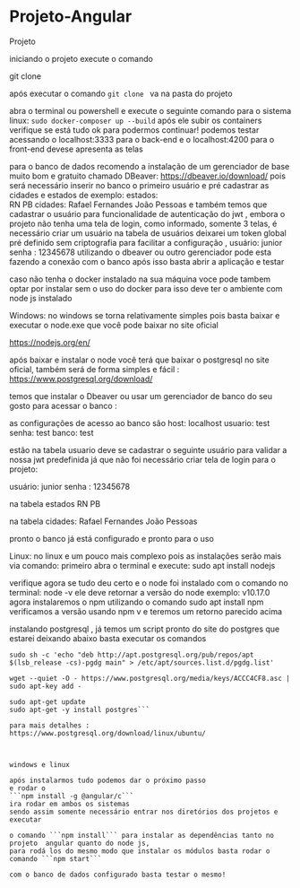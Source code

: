 # Projeto-Angular

Projeto

iniciando o projeto execute o comando 

git clone 

após executar o comando ```git clone ``` va na pasta do projeto

abra o terminal ou powershell e execute o seguinte comando 
para o sistema linux:
    ```sudo docker-composer up --build```
após ele subir os containers verifique se está tudo ok para podermos continuar!
podemos testar acessando o localhost:3333 para o back-end e o localhost:4200 para o front-end devese apresenta as telas

para o banco de dados recomendo a instalação de um gerenciador de base muito bom e gratuito chamado DBeaver: https://dbeaver.io/download/ 
pois será necessário inserir no banco o primeiro usuário e pré cadastrar as cidades e estados de exemplo:
estados:    
RN
    PB
cidades:
    Rafael Fernandes
    João Pessoas
e também temos que cadastrar o usuário para funcionalidade de autenticação do jwt , embora o projeto não tenha uma tela de login, como informado, somente 3 telas, é necessário criar um usuário na tabela de usuários deixarei um token global pré definido sem criptografia para facilitar a configuração , 
    usuário: junior
    senha    : 12345678
utilizando o dbeaver ou outro gerenciador pode esta fazendo a conexão com o banco 
após isso basta abrir a aplicação e testar




caso não tenha o docker instalado na sua máquina
voce pode tambem optar por instalar sem o uso do docker 
para isso deve ter o ambiente com node js instalado 

Windows:
    no windows se torna relativamente simples pois basta baixar e executar o node.exe que você pode baixar no site oficial
    
https://nodejs.org/en/

após baixar e instalar o node você terá que baixar o postgresql no site oficial, também será de forma simples e fácil  :
https://www.postgresql.org/download/

temos que instalar o Dbeaver ou usar um gerenciador de banco do seu gosto para acessar o banco :

as configurações de acesso ao banco são
host:        localhost
usuario:     test
            senha:     test
          banco:     test

estão na tabela usuario deve se cadastrar o seguinte usuário para validar a nossa jwt predefinida já que não foi necessário criar tela de login para o projeto:

usuário: junior
senha    : 12345678

na tabela estados
RN
    PB

na tabela cidades:
    Rafael Fernandes
    João Pessoas

pronto o banco já está configurado e pronto para o uso


Linux:
    no linux e um pouco mais complexo pois as instalações serão mais via comando:
    primeiro abra o terminal e execute: 
sudo apt install nodejs

verifique agora se tudo deu certo e o node foi instalado com o comando no terminal:
node -v
ele deve retornar a versão do node exemplo: v10.17.0
agora instalaremos o npm utilizando o comando 
sudo apt install npm
verificamos a versão usando npm v e teremos um retorno parecido acima


instalando postgresql , já temos um script pronto do site do postgres
que estarei deixando abaixo basta executar os comandos

```
sudo sh -c 'echo "deb http://apt.postgresql.org/pub/repos/apt $(lsb_release -cs)-pgdg main" > /etc/apt/sources.list.d/pgdg.list'

wget --quiet -O - https://www.postgresql.org/media/keys/ACCC4CF8.asc | sudo apt-key add -

sudo apt-get update
sudo apt-get -y install postgres```

para mais detalhes :
https://www.postgresql.org/download/linux/ubuntu/



windows e linux

após instalarmos tudo podemos dar o próximo passo 
e rodar o 
```npm install -g @angular/c```
ira rodar em ambos os sistemas
sendo assim somente necessário entrar nos diretórios dos projetos e executar 

o comando ```npm install``` para instalar as dependências tanto no projeto  angular quanto do node js, 
para rodá los do mesmo modo que instalar os módulos basta rodar o comando ```npm start```

com o banco de dados configurado basta testar o mesmo!
